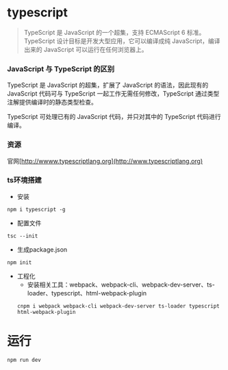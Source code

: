 # typescript

> TypeScript 是 JavaScript 的一个超集，支持 ECMAScript 6 标准。
> TypeScript 设计目标是开发大型应用，它可以编译成纯 JavaScript，编译出来的 JavaScript 可以运行在任何浏览器上。

### JavaScript 与 TypeScript 的区别
TypeScript 是 JavaScript 的超集，扩展了 JavaScript 的语法，因此现有的 JavaScript 代码可与 TypeScript 一起工作无需任何修改，TypeScript 通过类型注解提供编译时的静态类型检查。

TypeScript 可处理已有的 JavaScript 代码，并只对其中的 TypeScript 代码进行编译。

### 资源
官网[http://wwww.typescriptlang.org](http://www.typescriptlang.org)

### ts环境搭建
+ 安装
```
npm i typescript -g
```
+ 配置文件
```
tsc --init
```
+ 生成package.json
```
npm init 
```
+ 工程化
    + 安装相关工具：webpack、webpack-cli、webpack-dev-server、ts-loader、typescript、html-webpack-plugin
    ```
    cnpm i webpack webpack-cli webpack-dev-server ts-loader typescript html-webpack-plugin
    ```

# 运行
```
npm run dev
```
